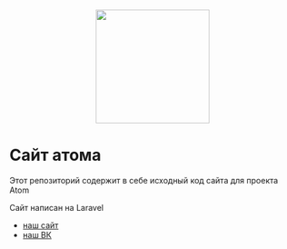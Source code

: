 <h1 align="center"><img src="https://i.imgur.com/9UhdtH1.png" width="200"></h1>

<h1>Сайт атома</h1>
<p>Этот репозиторий содержит в себе исходный код сайта для проекта Atom</p>

<p>Сайт написан на <a>Laravel</a></p>

<ul>
    <li><a href="https://atomine.xyz">наш сайт</a></li>
    <li><a href="https://vk.com/atomine">наш ВК</a></li>
</ul>
